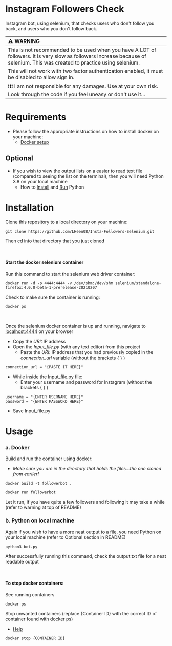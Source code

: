 # Instagram Followers Check
Instagram bot, using selenium, that checks users who don't follow you back, and users who you don't follow back.

| :warning: WARNING          |
|:---------------------------|
| This is not recommended to be used when you have A LOT of followers. It is very slow as followers increase because of selenium. This was created to practice using selenium.|
| This will not work with two factor authentication enabled, it must be disabled to allow sign in.|
|:exclamation::exclamation::exclamation:  I am not responsible for any damages. Use at your own risk. Look through the code if you feel uneasy or don't use it...|

# Requirements
- Please follow the appropriate instructions on how to install docker on your machine: 
  - [Docker setup](https://docs.docker.com/get-docker/)
  
## Optional
- If you wish to view the output lists on a easier to read text file (compared to seeing the list on the terminal), then you will need Python 3.8 on your local machine
  - How to [Install](https://realpython.com/installing-python/) and [Run](https://realpython.com/run-python-scripts/) Python
  
# Installation
Clone this repository to a local directory on your machine:
```
git clone https://github.com/LHeen08/Insta-Followers-Selenium.git
```
Then cd into that directory that you just cloned

<br />

#### Start the docker selenium container
Run this command to start the selenium web driver container:
```
docker run -d -p 4444:4444 -v /dev/shm:/dev/shm selenium/standalone-firefox:4.0.0-beta-1-prerelease-20210207
```
Check to make sure the container is running:
```
docker ps
```
<br />

Once the selenium docker container is up and running, navigate to [localhost:4444](localhost:4444) on your browser
- Copy the *URI:* IP address
- Open the *Input_file.py* (with any text editor) from this project
  - Paste the *URI*: IP address that you had previously copied in the *connection_url* variable (without the brackets { } )
    
```
connection_url = "{PASTE IT HERE}"
```
  
- While inside the Input_file.py file: 
    - Enter your username and password for Instagram (without the brackets { } )
      
```
username = "{ENTER USERNAME HERE}"
password = "{ENTER PASSWORD HERE}"
```
- Save Input_file.py

# Usage
### a. Docker
Build and run the container using docker:
  - *Make sure you are in the directory that holds the files...the one cloned from earlier!*
```
docker build -t followerbot .
```
```
docker run followerbot
```
Let it run, if you have quite a few followers and following it may take a while (refer to warning at top of README)

### b. Python on local machine
Again if you wish to have a more neat output to a file, you need Python on your local machine (refer to Optional section in README)
```
python3 bot.py
```
After successfully running this command, check the output.txt file for a neat readable output

<br />

#### To stop docker containers:
See running containers
```
docker ps
```

Stop unwanted containers (replace {Container ID} with the correct ID of container found with docker ps)
  - [Help](https://docs.docker.com/engine/reference/commandline/stop/)
```
docker stop {CONTAINER ID}
```
